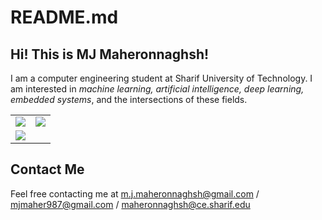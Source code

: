 # README.md
## Hi! This is MJ Maheronnaghsh!
I am a computer engineering student at Sharif University of Technology.
I am interested in *machine learning, artificial intelligence, deep learning, embedded systems*, and the intersections of these fields.


<table border="0" cellspacing="0" cellpadding="0">
    <tr>
        <td>
            <img align="center" src="https://github-readme-stats.vercel.app/api?username=mjmaher987&hide_border=true&show_icons=true&count_private=true&include_all_commits=true" />
        </td>
        <td>
            <img src="https://github-readme-stats.vercel.app/api/top-langs/?username=mjmaher987&hide_border=true&layout=compact&langs_count=10&theme="cobalt""/>
        </td>
    </tr>
    <tr>
        <td>
            <img src="https://github-readme-streak-stats.herokuapp.com/?user=mjmaher987&hide_border=true" />
        </td>
    </tr>
</table>

## Contact Me


Feel free contacting me at m.j.maheronnaghsh@gmail.com / mjmaher987@gmail.com / maheronnaghsh@ce.sharif.edu
<!--  -->
<!-- <div align="center">
        <a href="mjmaher987@gmail.com">
        <img src="https://cdn-icons-png.flaticon.com/512/281/281769.png" width= 3% height= auto>

</div> -->

<!--   
<p align=center>
<br>
<img src="https://visitor-badge.glitch.me/badge?page_id=mjmaher987/mjmaher987">
</p>
-->




